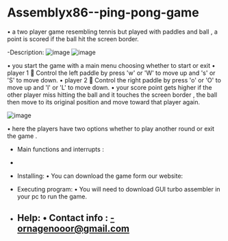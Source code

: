 # Assemblyx86--ping-pong-game
• a two player game resembling tennis but played with paddles and ball , a point is scored if the ball hit the screen border.

-Description:
![image](https://github.com/nasa013/Assemblyx86--ping-pong-game/assets/155069213/31363d00-caa4-44a9-b324-88e159b499dc)
![image](https://github.com/nasa013/Assemblyx86--ping-pong-game/assets/155069213/a35d138f-4eba-4b7c-b0a3-e2f0bab0b963)

• you start the game with a main menu choosing whether to start or exit
• player 1  Control the left paddle by press 'w' or 'W' to move up and 's' or 'S' to move down.
• player 2  Control the right paddle by press 'o' or 'O' to move up and 'l' or 'L' to move down.
• your score point gets higher if the other player miss hitting the ball and it touches the screen border , the ball then move to its original position and move toward that player again.

![image](https://github.com/nasa013/Assemblyx86--ping-pong-game/assets/155069213/57f435ec-de2d-4b95-870a-bfbbba0335d8)


• here the players have two options whether to play another round or exit the game .

- Main functions and interrupts :
-

- Installing:
  •	You can download the game form our website:
  
- Executing program:
  • You will need to download GUI turbo assembler in your pc to run the game.

- Help:
  •	Contact info :
     -ornagenooor@gmail.com
     -





